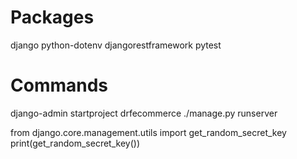 # Packages

django
python-dotenv
djangorestframework
pytest
# Commands

django-admin startproject drfecommerce
./manage.py runserver

from django.core.management.utils import get_random_secret_key
print(get_random_secret_key())